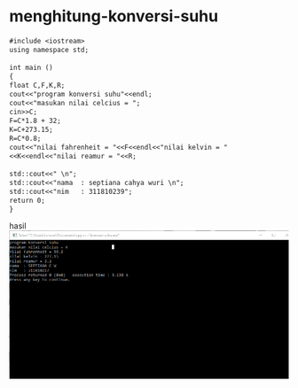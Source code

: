 # menghitung-konversi-suhu

    #include <iostream>
    using namespace std;

    int main ()
    {
    float C,F,K,R;
    cout<<"program konversi suhu"<<endl;
    cout<<"masukan nilai celcius = ";
    cin>>C;
    F=C*1.8 + 32;
    K=C+273.15;
    R=C*0.8;
    cout<<"nilai fahrenheit = "<<F<<endl<<"nilai kelvin = "<<K<<endl<<"nilai reamur = "<<R;

    std::cout<<" \n";
    std::cout<<"nama  : septiana cahya wuri \n";
    std::cout<<"nim   : 311810239";
    return 0;
    }
    
    
    
 hasil
 ![img](https://github.com/septianaana/menghitung-konversi-suhu/blob/master/suhu.png?raw=true)
